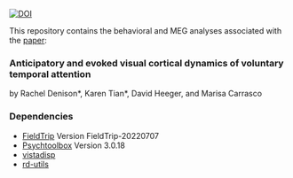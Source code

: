 [![DOI](https://zenodo.org/badge/DOI/10.5281/zenodo.13368267.svg)](https://zenodo.org/records/13368267)

This repository contains the behavioral and MEG analyses associated with the <a href="https://www.nature.com/articles/s41467-024-53406-y" target="_blank">paper</a>:<br>

### Anticipatory and evoked visual cortical dynamics of voluntary temporal attention
by Rachel Denison\*, Karen Tian\*, David Heeger, and Marisa Carrasco<br>

### Dependencies

-   [FieldTrip](https://www.fieldtriptoolbox.org/) Version FieldTrip-20220707
-   [Psychtoolbox](http://psychtoolbox.org/) Version 3.0.18
-   [vistadisp](https://github.com/vistalab/vistadisp)
-   [rd-utils](https://github.com/racheldenison/rd-utils)

